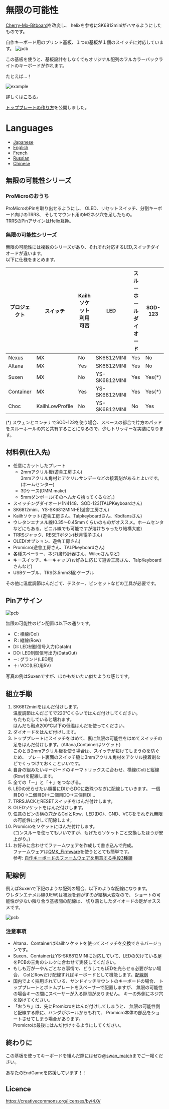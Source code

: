 # 無限の可能性

[Cherry-Mx-Bitboard](https://github.com/ogatatsu/Cherry-Mx-Bitboard)を改変し、
helixを参考にSK6812miniがハマるようにしたものです。

自作キーボード用のプリント基板、１つの基板が１個のスイッチに対応しています。
![pcb](./images/pcbs.jpg)

この基板を使うと、基板設計をしなくてもオリジナル配列のフルカラーバックライトのキーボードが作れます。

たとえば…！

![example](https://cdn-ak.f.st-hatena.com/images/fotolife/s/swan_match/20180915/20180915184339.jpg)

詳しくは[こちら](https://swan-match.hatenablog.com/entry/2018/09/15/184923)。

[トッププレートの作り方](https://swanmatch.github.io/topplate_tips)を公開しました。

# Languages
* [Japanese](./readme.md)
* [English](./readme_en.md)
* [French](./readme_fr.md)
* [Russian](./readme_ru.md)
* [Chinese](./readme_zh.md)


## 無限の可能性シリーズ

### ProMicroのおうち

ProMicroのPinを取り出せるようにし、
OLED、リセットスイッチ、分割キーボード向けのTRRS、
そしてマウント用のM2ネジ穴を足したもの。  
TRRSのPinアサインはHelix互換。

### 無限の可能性シリーズ

無限の可能性には複数のシリーズがあり、それぞれ対応するLED,スイッチダイオードが違います。  
以下に仕様をまとめます。

プロジェクト | スイッチ | Kailhソケット利用可否 | LED | スルーホールダイオード | SOD-123 |
-|-|-|-|-|-
Nexus | MX | No | SK6812MINI | Yes | No |
Altana | MX | Yes | SK6812MINI | Yes | No |
Suxen | MX | No | YS-SK6812MINI | Yes | Yes(*) |
Container | MX | Yes | YS-SK6812MINI | Yes | Yes(*) |
Choc | KailhLowProfile | No | YS-SK6812MINI | No | Yes |

(*) スウェンとコンテナでSOD-123を使う場合、スペースの都合で片方のパッドをスルーホールの穴と共有することになるので、少しトリッキーな実装になります。

## 材料例(仕入先)

* 任意にカットしたプレート
  * 2mmアクリル板(遊舎工房さん)  
    3mmアクリル角材とアクリルサンデーなどの接着剤があるとよいです。(ホームセンター)
  * 3Dケース(DMM.make)
  * 5mmダンボール(そのへんから拾ってくるなど。)
* スイッチングダイオード1N4148、SOD-123(TALPKeyboardさん)
* SK6812mini、YS-SK6812MINI-E(遊舎工房さん)
* Kailhソケット(遊舎工房さん、Talpkeyboardさん、Kbdfansさん)
* ウレタンエナメル線(0.35～0.45mmくらいのものがオススメ。ホームセンタなどにもある。ビニル線でも可能ですが溶けちゃったり結構大変)
* TRRSジャック、RESETボタン(秋月電子さん)
* OLED(オプション、遊舎工房さん)
* Promicro(遊舎工房さん、TALPkeyboardさん)
* 各種スペーサー、ネジ(廣杉計器さん、Wilcoさんなど)
* キースイッチ、キーキャップ(お好みに応じて遊舎工房さん、TalpKeyboardさんなど)
* USBケーブル、TRS(3.5mm3極)ケーブル

その他に温度調節はんだごて、テスター、ピンセットなどの工具が必要です。


## Pinアサイン

![pcb](./images/PCB.png)

無限の可能性のピン配置は以下の通りです。

* Ｃ: 横線(Col)
* Ｒ: 縦線(Row)
* DI: LED制御信号入力(DataIn)
* DO: LED制御信号出力(DataOut)
* －: グランド(LED用)
* ＋: VCC(LED用5V)

写真の例はSuxenですが、ほかもだいたい似たような感じです。

## 組立手順

1. SK6812miniをはんだ付けします。  
  温度調節はんだごてで220℃くらいではんだ付けしてください。  
  もたもたしていると壊れます。  
  はんだも融点200℃以下の低温はんだを使ってください。
2. ダイオードをはんだ付けします。
3. トッププレートにスイッチをはめて、裏に無限の可能性をはめてスイッチの足をはんだ付けします。(Altana,Containerはソケット)  
  このとき2mmアクリル板を使う場合は、スイッチが抜けてしまうのを防ぐため、
  プレート裏面のスイッチ脇に3mmアクリル角材をアクリル接着剤などでくっつけておくこといいです。
4. 自身の組みたいキーボードのキーマトリックスに合わせ、横線(Col)と縦線(Row)を配線します。
5. 全ての「－」と「＋」をつなげる。
6. LEDの光らせたい順番にDIからDOに数珠つなぎに配線していきます。
  一個目DO→二個目DI→二個目DO→三個目DI…
7. TRRSJACKとRESETスイッチをはんだ付けします。
8. OLEDソケットをはんだ付けします。
9. 任意のピンの横の穴からColとRow、LED(DO)、GND、VCCをそれぞれ無限の可能性に対して配線します。
10. Promicroをソケットにはんだ付けします。  
  (コンスルーを使ってもいいですが、もげたらソケットごと交換したほうが安上がり。)
11. お好みに合わせてファームウェアを作成して書き込んで完成。  
  ファームウェアは[QMK_Firmware](https://github.com/qmk/qmk_firmware)を使うととても簡単です。  
  参考: [自作キーボードのファームウェアを用意する手段3種類](https://skyhigh-works.hatenablog.com/entry/2018/10/09/120909)


## 配線例

例えばSuxenで下記のような配列の場合、以下のような配線になります。  
ウレタンエナメル線(UEW)は被膜を剥がすのが結構大変なので、
ショートの可能性が少ない隣り合う基板間の配線は、
切り落としたダイオードの足がオススメです。  

![pcb](./images/Wired2.png)


### 注意事項

* Altana、ContainerはKailhソケットを使ってスイッチを交換できるバージョンです。
* Suxen、ContainerはYS-SK6812MINIに対応していて、LEDの欠けている足をPCBの三角のシルクに合わせて実装してください。
* もしも万が一やんごとなき事情で、どうしてもLEDを光らせる必要がない場合、
  ColとRowだけ配線すればキーボードとして機能します。[配線例](./images/Wired.png)
* 国内でよく採用されている、サンドイッチマウントのキーボードの場合、
  トッププレートとボトムプレートをスペーサーで配置しますが、
  無限の可能性の場合キーの間にスペーサーが入る隙間がありません。
  キーの外側にネジ穴を設けてください。
* 「おうち」は、先にPromicroをはんだ付けしてしまうと、
  無限の可能性側と配線する際に、ハンダがホールからもれて、
  Promicro本体の部品をショートさせてしまう場合があります。  
  Promicroは最後にはんだ付けするようにしてください。


## 終わりに

この基板を使ってキーボードを組んだ際にはぜひ[@swan_match](https://twitter.com/swan_match)までご一報ください。

あなたのEndGameを応援しています！！


## Licence

https://creativecommons.org/licenses/by/4.0/

